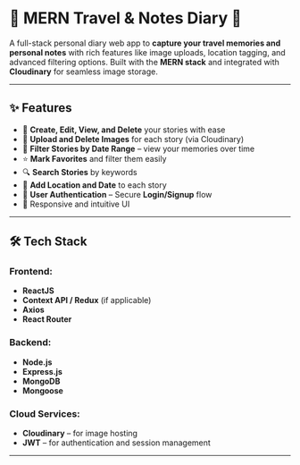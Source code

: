# 🧳 MERN Travel & Notes Diary 📖

A full-stack personal diary web app to **capture your travel memories and personal notes** with rich features like image uploads, location tagging, and advanced filtering options. Built with the **MERN stack** and integrated with **Cloudinary** for seamless image storage.

---

## ✨ Features

- 📝 **Create, Edit, View, and Delete** your stories with ease  
- 📸 **Upload and Delete Images** for each story (via Cloudinary)  
- 📅 **Filter Stories by Date Range** – view your memories over time  
- ⭐ **Mark Favorites** and filter them easily  
- 🔍 **Search Stories** by keywords  
- 📍 **Add Location and Date** to each story  
- 🔐 **User Authentication** – Secure **Login/Signup** flow  
- 🌈 Responsive and intuitive UI

---

## 🛠️ Tech Stack

### Frontend:
- **ReactJS**  
- **Context API / Redux** (if applicable)  
- **Axios**  
- **React Router**

### Backend:
- **Node.js**  
- **Express.js**  
- **MongoDB**  
- **Mongoose**

### Cloud Services:
- **Cloudinary** – for image hosting  
- **JWT** – for authentication and session management

---






